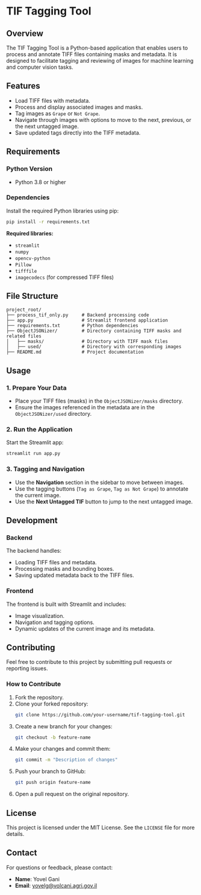 # TIF Tagging Tool

## Overview
The TIF Tagging Tool is a Python-based application that enables users to process and annotate TIFF files containing masks and metadata. It is designed to facilitate tagging and reviewing of images for machine learning and computer vision tasks.

## Features
- Load TIFF files with metadata.
- Process and display associated images and masks.
- Tag images as `Grape` or `Not Grape`.
- Navigate through images with options to move to the next, previous, or the next untagged image.
- Save updated tags directly into the TIFF metadata.

## Requirements

### Python Version
- Python 3.8 or higher

### Dependencies
Install the required Python libraries using pip:
```bash
pip install -r requirements.txt
```

**Required libraries:**
- `streamlit`
- `numpy`
- `opencv-python`
- `Pillow`
- `tifffile`
- `imagecodecs` (for compressed TIFF files)

## File Structure
```
project_root/
├── process_tif_only.py     # Backend processing code
├── app.py                  # Streamlit frontend application
├── requirements.txt        # Python dependencies
├── ObjectJSONizer/         # Directory containing TIFF masks and related files
│   ├── masks/              # Directory with TIFF mask files
│   ├── used/               # Directory with corresponding images
├── README.md               # Project documentation
```

## Usage

### 1. Prepare Your Data
- Place your TIFF files (masks) in the `ObjectJSONizer/masks` directory.
- Ensure the images referenced in the metadata are in the `ObjectJSONizer/used` directory.

### 2. Run the Application
Start the Streamlit app:
```bash
streamlit run app.py
```

### 3. Tagging and Navigation
- Use the **Navigation** section in the sidebar to move between images.
- Use the tagging buttons (`Tag as Grape`, `Tag as Not Grape`) to annotate the current image.
- Use the **Next Untagged TIF** button to jump to the next untagged image.

## Development

### Backend
The backend handles:
- Loading TIFF files and metadata.
- Processing masks and bounding boxes.
- Saving updated metadata back to the TIFF files.

### Frontend
The frontend is built with Streamlit and includes:
- Image visualization.
- Navigation and tagging options.
- Dynamic updates of the current image and its metadata.

## Contributing
Feel free to contribute to this project by submitting pull requests or reporting issues.

### How to Contribute
1. Fork the repository.
2. Clone your forked repository:
   ```bash
   git clone https://github.com/your-username/tif-tagging-tool.git
   ```
3. Create a new branch for your changes:
   ```bash
   git checkout -b feature-name
   ```
4. Make your changes and commit them:
   ```bash
   git commit -m "Description of changes"
   ```
5. Push your branch to GitHub:
   ```bash
   git push origin feature-name
   ```
6. Open a pull request on the original repository.

## License
This project is licensed under the MIT License. See the `LICENSE` file for more details.

## Contact
For questions or feedback, please contact:
- **Name**: Yovel Gani
- **Email**: yovelg@volcani.agri.gov.il

